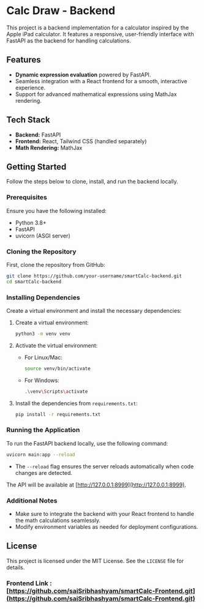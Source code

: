 # Calc Draw - Backend

This project is a backend implementation for a calculator inspired by the Apple iPad calculator. It features a responsive, user-friendly interface with FastAPI as the backend for handling calculations.

## Features

- **Dynamic expression evaluation** powered by FastAPI.
- Seamless integration with a React frontend for a smooth, interactive experience.
- Support for advanced mathematical expressions using MathJax rendering.

## Tech Stack

- **Backend:** FastAPI
- **Frontend:** React, Tailwind CSS (handled separately)
- **Math Rendering:** MathJax

## Getting Started

Follow the steps below to clone, install, and run the backend locally.

### Prerequisites

Ensure you have the following installed:
- Python 3.8+
- FastAPI
- uvicorn (ASGI server)

### Cloning the Repository

First, clone the repository from GitHub:

```bash
git clone https://github.com/your-username/smartCalc-backend.git
cd smartCalc-backend
```

### Installing Dependencies

Create a virtual environment and install the necessary dependencies:

1. Create a virtual environment:
   ```bash
   python3 -m venv venv
   ```

2. Activate the virtual environment:
   - For Linux/Mac:
     ```bash
     source venv/bin/activate
     ```
   - For Windows:
     ```bash
     .\venv\Scripts\activate
     ```

3. Install the dependencies from `requirements.txt`:
   ```bash
   pip install -r requirements.txt
   ```

### Running the Application

To run the FastAPI backend locally, use the following command:

```bash
uvicorn main:app --reload
```

- The `--reload` flag ensures the server reloads automatically when code changes are detected.

The API will be available at [http://127.0.0.1:8999](http://127.0.0.1:8999). 

### Additional Notes

- Make sure to integrate the backend with your React frontend to handle the math calculations seamlessly.
- Modify environment variables as needed for deployment configurations.

## License

This project is licensed under the MIT License. See the `LICENSE` file for details.

### Frontend Link : [https://github.com/saiSribhashyam/smartCalc-Frontend.git](https://github.com/saiSribhashyam/smartCalc-Frontend.git)
